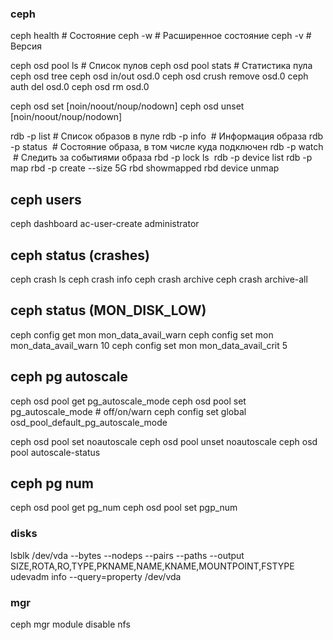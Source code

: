 ### ceph

ceph health		# Состояние
ceph -w 		# Расширенное состояние
ceph -v			# Версия

ceph osd pool ls 			      # Список пулов
ceph osd pool stats <pool>	# Статистика пула
ceph osd tree
ceph osd in/out osd.0
ceph osd crush remove osd.0
ceph auth del osd.0
ceph osd rm osd.0

ceph osd set [noin/noout/noup/nodown]
ceph osd unset [noin/noout/noup/nodown]

rdb -p <pool> list				    # Список образов в пуле
rdb -p <pool> info <image>		# Информация образа
rdb -p <pool> status <image>	# Состояние образа, в том числе куда подключен
rdb -p <pool> watch <image>		# Следить за событиями образа
rbd -p <pool> lock ls <image>
rdb -p <pool> device list
rdb -p <pool> map <image-id>
rbd -p <pool> create <name> --size 5G
rbd showmapped
rbd device unmap <device>

## ceph users
ceph dashboard ac-user-create <username> <password> administrator

## ceph status (crashes)
ceph crash ls
ceph crash info <id>
ceph crash archive <id>
ceph crash archive-all

## ceph status (MON_DISK_LOW)
ceph config get mon mon_data_avail_warn
ceph config set mon mon_data_avail_warn 10
ceph config set mon mon_data_avail_crit 5

## ceph pg autoscale
ceph osd pool get <pool> pg_autoscale_mode
ceph osd pool set <pool> pg_autoscale_mode <mode>  # off/on/warn
ceph config set global osd_pool_default_pg_autoscale_mode <mode>

ceph osd pool set noautoscale
ceph osd pool unset noautoscale
ceph osd pool autoscale-status

## ceph pg num
ceph osd pool get <pool> pg_num
ceph osd pool set <pool> pgp_num <pgs>

### disks
lsblk /dev/vda --bytes --nodeps --pairs --paths --output SIZE,ROTA,RO,TYPE,PKNAME,NAME,KNAME,MOUNTPOINT,FSTYPE
udevadm info --query=property /dev/vda

### mgr
ceph mgr module disable nfs
